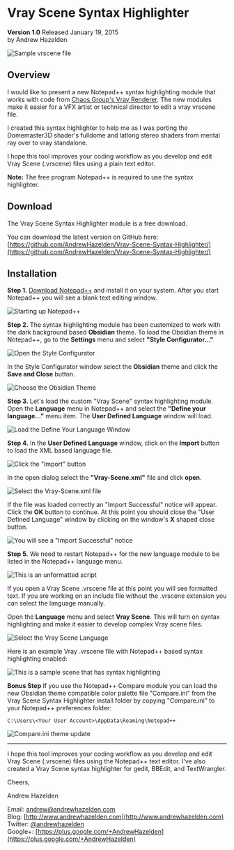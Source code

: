 # Vray Scene Syntax Highlighter #
**Version 1.0** Released January 19, 2015  
by Andrew Hazelden

![Sample vrscene file](screenshots/vray-syntax-highlighter.png)

## Overview ##
I would like to present a new Notepad++ syntax highlighting module that works with code from [Chaos Group's Vray Renderer](http://www.chaosgroup.com). The new modules make it easier for a VFX artist or technical director to edit a vray vrscene file.

I created this syntax highlighter to help me as I was porting the Domemaster3D shader's fulldome and latlong stereo shaders from mental ray over to vray standalone.

I hope this tool improves your coding workflow as you develop and edit Vray Scene (.vrscene) files using a plain text editor.

**Note:** The free program Notepad++ is required to use the syntax highlighter.

## Download ##

The Vray Scene Syntax Highlighter module is a free download.

You can download the latest version on GitHub here:   
[https://github.com/AndrewHazelden/Vray-Scene-Syntax-Highlighter/](https://github.com/AndrewHazelden/Vray-Scene-Syntax-Highlighter/)

## Installation ##

**Step 1.**  [Download Notepad++](http://notepad-plus-plus.org/download/v6.4.5.html) and install it on your system. After you start Notepad++ you will see a blank text editing window.

![Starting up Notepad++](screenshots/1_notepad++_UI_start.png)

**Step 2.**  The syntax highlighting module has been customized to work with the dark background based **Obsidian** theme. To load the Obsidian theme in Notepad++, go to the **Settings** menu and select **"Style Configurator..."**

![Open the Style Configurator](screenshots/2_style_configurator.png)

In the Style Configurator window select the **Obsidian** theme and click the **Save and Close** button. 

![Choose the Obsidian Theme](screenshots/3_style_configurator_obsidian.png)

**Step 3.** Let's load the custom "Vray Scene" syntax highlighting module. Open the **Language** menu in Notepad++ and select the **"Define your language..."** menu item. The **User Defined Language** window will load.

![Load the Define Your Language Window](screenshots/4_define_your_language.png)


**Step 4.** In the **User Defined Language** window, click on the **Import** button to load the XML based language file.

![Click the "Import" button](screenshots/5_import_a_language.png)

In the open dialog select the **"Vray-Scene.xml"** file and click **open**.

![Select the Vray-Scene.xml file ](screenshots/6_select_the_language_file.png)

If the file was loaded correctly an "Import Successful" notice will appear.  Click the **OK** button to continue. At this point you should close the "User Defined Language" window by clicking on the window's **X** shaped close button.

![You will see a "Import Successful" notice](screenshots/7_import_success.png)

**Step 5.**  We need to restart Notepad++ for the new language module to be listed in the Notepad++ language menu.

![This is an unformatted script](screenshots/8_unstyled_text.png)

If you open a Vray Scene  .vrscene file at this point you will see formatted text. If you are working on an include file without the .vrscene extension you can select the language manually.

Open the **Language** menu and select **Vray Scene**. This will turn on syntax highlighting and make it easier to develop complex Vray scene files.
 
![Select the Vray Scene Language](screenshots/9_select_the_language.png)

Here is an example Vray .vrscene file with Notepad++ based syntax highlighting enabled:

![This is a sample scene that has syntax highlighting](screenshots/10_highlighted_vray.png)

**Bonus Step** If you use the Notepad++ Compare module you can load the new Obsidian theme compatible color palette file "Compare.ini" from the Vray Scene Syntax Highlighter install folder by copying "Compare.ini" to your Notepad++ preferences folder:

    C:\Users\<Your User Account>\AppData\Roaming\Notepad++

![Compare.ini theme update](screenshots/compare-color-update.png)

* * *

I hope this tool improves your coding workflow as you develop and edit Vray Scene (.vrscene) files using the Notepad++ text editor. I've also created a Vray Scene syntax highlighter for gedit, BBEdit, and TextWrangler.

Cheers,  

Andrew Hazelden

Email: [andrew@andrewhazelden.com](mailto:andrew@andrewhazelden.com)   
Blog: [http://www.andrewhazelden.com](http://www.andrewhazelden.com)  
Twitter: [@andrewhazelden](https://twitter.com/andrewhazelden)  
Google+: [https://plus.google.com/+AndrewHazelden](https://plus.google.com/+AndrewHazelden)



